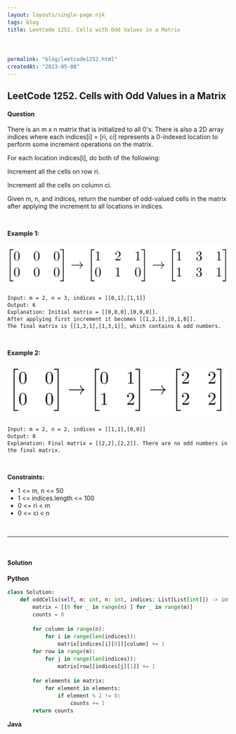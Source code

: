 ```yaml
---
layout: layouts/single-page.njk
tags: blog
title: LeetCode 1252. Cells with Odd Values in a Matrix



permalink: "blog/leetcode1252.html"
createdAt: "2023-05-08"
---
```


## LeetCode 1252. Cells with Odd Values in a Matrix






#### Question
There is an m x n matrix that is initialized to all 0's. There is also a 2D array indices where each indices[i] = [ri, ci] represents a 0-indexed location to perform some increment operations on the matrix.

For each location indices[i], do both of the following:

Increment all the cells on row ri.
    
Increment all the cells on column ci.

Given m, n, and indices, return the number of odd-valued cells in the matrix after applying the increment to all locations in indices.

<p>&nbsp;</p>

**Example 1:**

<img src="../static/image/1252ex1.png" alt="1252ex2">

    Input: m = 2, n = 3, indices = [[0,1],[1,1]]
    Output: 6
    Explanation: Initial matrix = [[0,0,0],[0,0,0]].
    After applying first increment it becomes [[1,2,1],[0,1,0]].
    The final matrix is [[1,3,1],[1,3,1]], which contains 6 odd numbers.

<p>&nbsp;</p>

**Example 2:**

<img src="../static/image/1252ex2.png" alt="1252ex2">

    Input: m = 2, n = 2, indices = [[1,1],[0,0]]
    Output: 0
    Explanation: Final matrix = [[2,2],[2,2]]. There are no odd numbers in the final matrix.

<p>&nbsp;</p>



**Constraints:**


* 1 <= m, n <= 50
* 1 <= indices.length <= 100
* 0 <= ri < m
* 0 <= ci < n




<p>&nbsp;</p>

---

<p>&nbsp;</p>  

#### Solution
**Python**
```Python
class Solution:
    def oddCells(self, m: int, n: int, indices: List[List[int]]) -> int:
        matrix = [[0 for _ in range(n) ] for _ in range(m)]
        counts = 0

        for column in range(n):
            for i in range(len(indices)):
                matrix[indices[i][0]][column] += 1
        for row in range(m):
            for j in range(len(indices)):
                matrix[row][indices[j][1]] += 1
        
        for elements in matrix:
            for element in elements:
                if element % 2 != 0:
                    counts += 1
        return counts
```

**Java**
